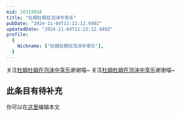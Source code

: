 ```yaml
---
mid: 20319918
title: "杜姆杜姆在泡沫中享乐"
pubDate: "2024-11-04T11:22:12.949Z"
updatedDate: "2024-11-04T11:22:12.949Z"
profile:
  {
    Nickname: ["杜姆杜姆在泡沫中享乐"],
  }
---
```


关注[杜姆杜姆在泡沫中享乐](https://space.bilibili.com/20319918)谢谢喵~ 关注[杜姆杜姆在泡沫中享乐](https://space.bilibili.com/20319918)谢谢喵~

## 此条目有待补充
你可以在[这里](https://github.com/Yuhanawa/VTuber.ICU/edit/master/src/content/v/杜姆杜姆在泡沫中享乐/index.md)编辑本文
